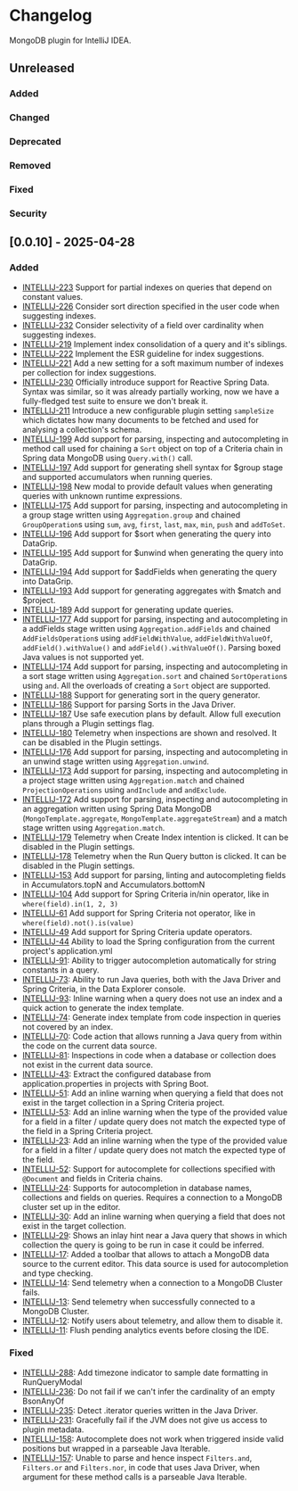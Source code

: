 # Changelog

MongoDB plugin for IntelliJ IDEA.

## Unreleased

### Added

### Changed

### Deprecated

### Removed

### Fixed

### Security

## [0.0.10] - 2025-04-28

### Added

- [INTELLIJ-223](https://jira.mongodb.org/browse/INTELLIJ-223) Support for partial indexes on queries that depend on constant values.
- [INTELLIJ-226](https://jira.mongodb.org/browse/INTELLIJ-226) Consider sort direction specified in the user code when suggesting indexes.
- [INTELLIJ-232](https://jira.mongodb.org/browse/INTELLIJ-219) Consider selectivity of a field over cardinality when suggesting indexes.
- [INTELLIJ-219](https://jira.mongodb.org/browse/INTELLIJ-219) Implement index consolidation of a query and it's siblings.
- [INTELLIJ-222](https://jira.mongodb.org/browse/INTELLIJ-222) Implement the ESR guideline for index suggestions.
- [INTELLIJ-221](https://jira.mongodb.org/browse/INTELLIJ-221) Add a new setting for a soft maximum number of indexes per collection for index suggestions.
- [INTELLIJ-230](https://jira.mongodb.org/browse/INTELLIJ-230) Officially introduce support for Reactive Spring Data. Syntax was similar, so it was already partially working, now we have a fully-fledged test suite to ensure we don't break it.
- [INTELLIJ-211](https://jira.mongodb.org/browse/INTELLIJ-211) Introduce a new configurable plugin setting `sampleSize` which dictates how many documents to be fetched and used for analysing a collection's schema.
- [INTELLIJ-199](https://jira.mongodb.org/browse/INTELLIJ-199) Add support for parsing, inspecting and autocompleting in method call used for chaining a `Sort` object on top of a Criteria chain in Spring data MongoDB using `Query.with()` call.
- [INTELLIJ-197](https://jira.mongodb.org/browse/INTELLIJ-197) Add support for generating shell syntax for $group stage and supported accumulators when running queries.
- [INTELLIJ-198](https://jira.mongodb.org/browse/INTELLIJ-198) New modal to provide default values when generating queries with unknown runtime expressions.
- [INTELLIJ-175](https://jira.mongodb.org/browse/INTELLIJ-175) Add support for parsing, inspecting and autocompleting in a group stage written using `Aggregation.group` and chained `GroupOperation`s using `sum`, `avg`, `first`, `last`, `max`, `min`, `push` and `addToSet`.
- [INTELLIJ-196](https://jira.mongodb.org/browse/INTELLIJ-196) Add support for $sort when generating the query into DataGrip.
- [INTELLIJ-195](https://jira.mongodb.org/browse/INTELLIJ-195) Add support for $unwind when generating the query into DataGrip.
- [INTELLIJ-194](https://jira.mongodb.org/browse/INTELLIJ-194) Add support for $addFields when generating the query into DataGrip.
- [INTELLIJ-193](https://jira.mongodb.org/browse/INTELLIJ-193) Add support for generating aggregates with $match and $project.
- [INTELLIJ-189](https://jira.mongodb.org/browse/INTELLIJ-189) Add support for generating update queries.
- [INTELLIJ-177](https://jira.mongodb.org/browse/INTELLIJ-177) Add support for parsing, inspecting and autocompleting in a addFields stage written using `Aggregation.addFields` and chained `AddFieldsOperation`s using `addFieldWithValue`, `addFieldWithValueOf`, `addField().withValue()` and `addField().withValueOf()`. Parsing boxed Java values is not supported yet.
- [INTELLIJ-174](https://jira.mongodb.org/browse/INTELLIJ-174) Add support for parsing, inspecting and autocompleting in a sort stage written using `Aggregation.sort` and chained `SortOperation`s using `and`. All the overloads of creating a `Sort` object are supported.
- [INTELLIJ-188](https://jira.mongodb.org/browse/INTELLIJ-188) Support for generating sort in the query generator.
- [INTELLIJ-186](https://jira.mongodb.org/browse/INTELLIJ-186) Support for parsing Sorts in the Java Driver.
- [INTELLIJ-187](https://jira.mongodb.org/browse/INTELLIJ-187) Use safe execution plans by default. Allow full execution
  plans through a Plugin settings flag.
- [INTELLIJ-180](https://jira.mongodb.org/browse/INTELLIJ-180) Telemetry when inspections are shown and resolved.
  It can be disabled in the Plugin settings.
- [INTELLIJ-176](https://jira.mongodb.org/browse/INTELLIJ-176) Add support for parsing, inspecting and autocompleting in an unwind stage written using `Aggregation.unwind`.
- [INTELLIJ-173](https://jira.mongodb.org/browse/INTELLIJ-173) Add support for parsing, inspecting and autocompleting in a project stage written using `Aggregation.match` and chained `ProjectionOperations` using `andInclude` and `andExclude`.
- [INTELLIJ-172](https://jira.mongodb.org/browse/INTELLIJ-172) Add support for parsing, inspecting and autocompleting in an aggregation written using Spring Data MongoDB (`MongoTemplate.aggregate`, `MongoTemplate.aggregateStream`) and a match stage written using `Aggregation.match`.
- [INTELLIJ-179](https://jira.mongodb.org/browse/INTELLIJ-179) Telemetry when Create Index intention is clicked.
  It can be disabled in the Plugin settings.
- [INTELLIJ-178](https://jira.mongodb.org/browse/INTELLIJ-178) Telemetry when the Run Query button is clicked.
  It can be disabled in the Plugin settings.
- [INTELLIJ-153](https://jira.mongodb.org/browse/INTELLIJ-153) Add support for parsing, linting and
  autocompleting fields in Accumulators.topN and Accumulators.bottomN
- [INTELLIJ-104](https://jira.mongodb.org/browse/INTELLIJ-104) Add support for Spring Criteria
  in/nin operator, like in `where(field).in(1, 2, 3)`
- [INTELLIJ-61](https://jira.mongodb.org/browse/INTELLIJ-61) Add support for Spring Criteria
  not operator, like in `where(field).not().is(value)`
- [INTELLIJ-49](https://jira.mongodb.org/browse/INTELLIJ-49) Add support for Spring Criteria
  update operators.
- [INTELLIJ-44](https://jira.mongodb.org/browse/INTELLIJ-44) Ability to load the Spring configuration from
  the current project's application.yml
- [INTELLIJ-91](https://jira.mongodb.org/browse/INTELLIJ-91): Ability to trigger autocompletion automatically for string constants
  in a query.
- [INTELLIJ-73](https://jira.mongodb.org/browse/INTELLIJ-73): Ability to run Java queries, both with the Java Driver and
  Spring Criteria, in the Data Explorer console.
- [INTELLIJ-93](https://jira.mongodb.org/browse/INTELLIJ-93): Inline warning when a query does not use an index and
  a quick action to generate the index template.
- [INTELLIJ-74](https://jira.mongodb.org/browse/INTELLIJ-74): Generate index template from code inspection in queries not
  covered by an index.
- [INTELLIJ-70](https://jira.mongodb.org/browse/INTELLIJ-70): Code action that allows running a Java query from within the code
  on the current data source.
- [INTELLIJ-81](https://jira.mongodb.org/browse/INTELLIJ-81): Inspections in code when a database or collection does not exist
  in the current data source.
- [INTELLIJ-43](https://jira.mongodb.org/browse/INTELLIJ-43): Extract the configured database from application.properties
  in projects with Spring Boot.
- [INTELLIJ-51](https://jira.mongodb.org/browse/INTELLIJ-51): Add an inline warning when querying a field that does not
  exist in the target collection in a Spring Criteria project.
- [INTELLIJ-53](https://jira.mongodb.org/browse/INTELLIJ-53): Add an inline warning when the type of the provided value
  for a field in a filter / update query does not match the expected type of the field in a Spring Criteria project.
- [INTELLIJ-23](https://jira.mongodb.org/browse/INTELLIJ-23): Add an inline warning when the type of the provided value
  for a field in a filter / update query does not match the expected type of the field.
- [INTELLIJ-52](https://jira.mongodb.org/browse/INTELLIJ-52): Support for autocomplete for collections specified with
  `@Document` and fields in Criteria chains.
- [INTELLIJ-24](https://jira.mongodb.org/browse/INTELLIJ-30): Supports for autocompletion in database names, collections and fields on queries. Requires
  a connection to a MongoDB cluster set up in the editor.
- [INTELLIJ-30](https://jira.mongodb.org/browse/INTELLIJ-30): Add an inline warning when querying a field that does not exist in the target
  collection.
- [INTELLIJ-29](https://jira.mongodb.org/browse/INTELLIJ-29): Shows an inlay hint near a Java query that shows in which collection the query is
  going to be run in case it could be inferred.
- [INTELLIJ-17](https://jira.mongodb.org/browse/INTELLIJ-17): Added a toolbar that allows to attach a MongoDB data source to the current editor.
  This data source is used for autocompletion and type checking.
- [INTELLIJ-14](https://jira.mongodb.org/browse/INTELLIJ-14): Send telemetry when a connection to a MongoDB Cluster fails.
- [INTELLIJ-13](https://jira.mongodb.org/browse/INTELLIJ-13): Send telemetry when successfully connected to a MongoDB Cluster.
- [INTELLIJ-12](https://jira.mongodb.org/browse/INTELLIJ-12): Notify users about telemetry, and allow them to disable it.
- [INTELLIJ-11](https://jira.mongodb.org/browse/INTELLIJ-11): Flush pending analytics events before closing the IDE.

### Fixed

- [INTELLIJ-288](https://jira.mongodb.org/browse/INTELLIJ-288): Add timezone indicator to sample date formatting in RunQueryModal
- [INTELLIJ-236](https://jira.mongodb.org/browse/INTELLIJ-236): Do not fail if we can't infer the cardinality of an empty BsonAnyOf
- [INTELLIJ-235](https://jira.mongodb.org/browse/INTELLIJ-235): Detect .iterator queries written in the Java Driver.
- [INTELLIJ-231](https://jira.mongodb.org/browse/INTELLIJ-231): Gracefully fail if the JVM does not give us access to plugin metadata.
- [INTELLIJ-158](https://jira.mongodb.org/browse/INTELLIJ-158): Autocomplete does not work when triggered inside valid positions but wrapped in a parseable Java Iterable.
- [INTELLIJ-157](https://jira.mongodb.org/browse/INTELLIJ-157): Unable to parse and hence inspect `Filters.and`, `Filters.or` and `Filters.nor`, in code that uses Java Driver, when argument for these method calls is a parseable Java Iterable.
